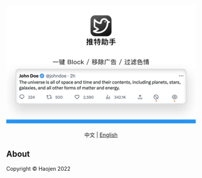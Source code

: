 <div align="center">
    <img src="./images/Helper-for-Twitter-zh.png" alt="">
</div>

<div align="center">
    <a href="https://chrome.google.com/webstore/detail/%E6%8E%A8%E7%89%B9%E5%8A%A9%E6%89%8B/bfliajokeloclanhljkkahefonnphilj">
        <img src="./chrome-webstore.svg" alt="" height="54">
    </a>
</div>

<div align="center">
    <span>中文</span> | <a href="/README-en.md">English</a>
</div>

<h2>About</h2>
Copyright © Haojen 2022